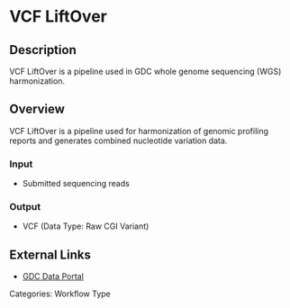 # VCF LiftOver

## Description ##

VCF LiftOver is a pipeline used in GDC whole genome sequencing (WGS) harmonization.

## Overview ##

VCF LiftOver is a pipeline used for harmonization of genomic profiling reports and generates combined nucleotide variation data.

### Input

* Submitted sequencing reads

### Output

* VCF (Data Type: Raw CGI Variant)

## External Links ##

* [GDC Data Portal](https://portal.gdc.cancer.gov)

Categories: Workflow Type